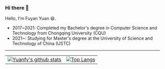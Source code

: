 <!--
**TheRainstorm/TheRainstorm** is a ✨ _special_ ✨ repository because its `README.md` (this file) appears on your GitHub profile.

Here are some ideas to get you started:

- 🔭 I’m currently working on ...
- 🌱 I’m currently learning ...
- 👯 I’m looking to collaborate on ...
- 🤔 I’m looking for help with ...
- 💬 Ask me about ...
- 📫 How to reach me: ...
- 😄 Pronouns: ...
- ⚡ Fun fact: ...
-->

### Hi there 👋

Hello, I'm Fuyan Yuan 😆.

- 2017~2021: Completed my Bachelor's degree in Computer Science and Technology from Chongqing University (CQU)
- 2021~:  Studying for Master's degree at the University of Science and Technology of China (USTC)

------

<table>
 <tr>
   <td><a href="https://github.com/anuraghazra/github-readme-stats">
      <img align="center" alt="Yuanfy's github stats" src="https://github-readme-stats.vercel.app/api?username=Therainstorm&show_icons=true&hide_border=true" />
    </a></td>
    <td><a href="https://github.com/anuraghazra/github-readme-stats">
      <img align="center" alt="Top Langs" src="https://github-readme-stats.vercel.app/api/top-langs/?username=Therainstorm&layout=compact&hide_border=true&hide=html,javascript,css,assembly&count_private=true" />
    </a></td>
  </tr>
</table>
